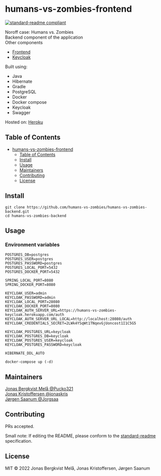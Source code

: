 # humans-vs-zombies-frontend

[![standard-readme compliant](https://img.shields.io/badge/standard--readme-OK-green.svg?style=flat-square)](https://github.com/RichardLitt/standard-readme)

Noroff case: Humans vs. Zombies \
Backend component of the application \
Other components
- [Frontend](https://github.com/humans-vs-zombies/humans-vs-zombies-frontend)
- [Keycloak](https://github.com/humans-vs-zombies/humans-vs-zombies-keycloak)

Built using:
  - Java
  - Hibernate
  - Gradle
  - PostgreSQL
  - Docker
  - Docker compose
  - Keycloak
  - Swagger

Hosted on: [Heroku](https://humans-vs-zombies-frontend.herokuapp.com/)

## Table of Contents

- [humans-vs-zombies-frontend](#humans-vs-zombies-frontend)
  - [Table of Contents](#table-of-contents)
  - [Install](#install)
  - [Usage](#usage)
  - [Maintainers](#maintainers)
  - [Contributing](#contributing)
  - [License](#license)

## Install

```
git clone https://github.com/humans-vs-zombies/humans-vs-zombies-backend.git
cd humans-vs-zombies-backend
```

## Usage

### Environment variables

```
POSTGRES_DB=postgres
POSTGRES_USER=postgres
POSTGRES_PASSWORD=postgres
POSTGRES_LOCAL_PORT=5432
POSTGRES_DOCKER_PORT=5432

SPRING_LOCAL_PORT=8080
SPRING_DOCKER_PORT=8080

KEYCLOAK_USER=admin
KEYCLOAK_PASSWORD=admin
KEYCLOAK_LOCAL_PORT=28080
KEYCLOAK_DOCKER_PORT=8080
KEYCLOAK_AUTH_SERVER_URL=https://humans-vs-zombies-keycloak.herokuapp.com/auth
KEYCLOAK_AUTH_SERVER_URL_LOCAL=http://localhost:28080/auth
KEYCLOAK_CREDENTIALS_SECRET=2LWk4YSqWt1TNqevGjUoncost1I1C5G5

KEYCLOAK_POSTGRES_URL=keycloak
KEYCLOAK_POSTGRES_DB=keycloak
KEYCLOAK_POSTGRES_USER=keycloak
KEYCLOAK_POSTGRES_PASSWORD=keycloak

HIBERNATE_DDL_AUTO
```

```
docker-compose up (-d)
```

## Maintainers

[Jonas Bergkvist Melå @Pucko321](https://github.com/Pucko321) \
[Jonas Kristoffersen @jonaskris](https://github.com/jonaskris) \
[Jørgen Saanum @Jorgsaa](https://github.com/Jorgsaa)

## Contributing

PRs accepted.

Small note: If editing the README, please conform to the [standard-readme](https://github.com/RichardLitt/standard-readme) specification.

## License

MIT © 2022 Jonas Bergkvist Melå, Jonas Kristoffersen, Jørgen Saanum
